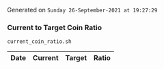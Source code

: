 Generated on `Sunday 26-September-2021 at 19:27:29`

### Current to Target Coin Ratio
`current_coin_ratio.sh`

Date|Current|Target|Ratio
---|---|---|---
